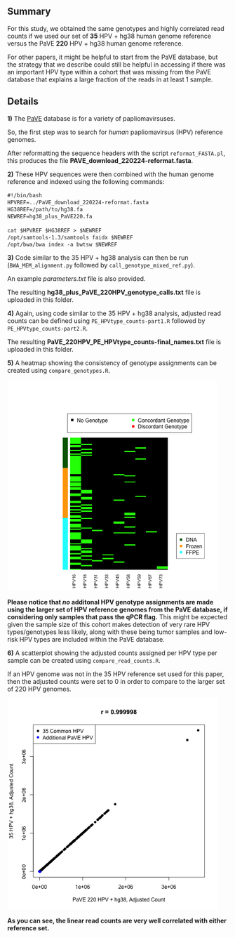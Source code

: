 ## Summary

For this study, we obtained the same genotypes and highly correlated read counts if we used our set of **35** HPV + hg38 human genome reference versus the PaVE **220** HPV + hg38 human genome reference.

For other papers, it might be helpful to start from the PaVE database, but the strategy that we describe could still be helpful in accessing if there was an important HPV type within a cohort that was missing from the PaVE database that explains a large fraction of the reads in at least 1 sample.

## Details

**1)** The [PaVE](https://pave.niaid.nih.gov/) database is for a variety of papliomavirsuses.

So, the first step was to search for *human* papliomavirsus (HPV) reference genomes.

After reformatting the sequence headers with the script `reformat_FASTA.pl`, this produces the file **PAVE_download_220224-reformat.fasta**.

**2)** These HPV sequences were then combined with the human genome reference and indexed using the following commands:

```
#!/bin/bash
HPVREF=../PaVE_download_220224-reformat.fasta
HG38REF=/path/to/hg38.fa
NEWREF=hg38_plus_PaVE220.fa

cat $HPVREF $HG38REF > $NEWREF
/opt/samtools-1.3/samtools faidx $NEWREF
/opt/bwa/bwa index -a bwtsw $NEWREF
```

**3)** Code similar to the 35 HPV + hg38 analysis can then be run (`BWA_MEM_alignment.py` followed by `call_genotype_mixed_ref.py`).

An example *parameters.txt* file is also provided.

The resulting **hg38_plus_PaVE_220HPV_genotype_calls.txt** file is uploaded in this folder.

**4)** Again, using code similar to the 35 HPV + hg38 analysis, adjusted read counts can be defined using `PE_HPVtype_counts-part1.R` followed by `PE_HPVtype_counts-part2.R`.

The resulting **PaVE_220HPV_PE_HPVtype_counts-final_names.txt** file is uploaded in this folder.

**5)** A heatmap showing the consistency of genotype assignments can be created using `compare_genotypes.R`.

![Completely Concordant Genotypes](genotype_concordance.png "Completely Concordant Genotypes")

**Please notice that *no* additonal HPV genotype assignments are made using the larger set of HPV reference genomes from the PaVE database, if considering only samples that pass the qPCR flag.**  This might be expected given the sample size of this cohort makes detection of very rare HPV types/genotypes less likely, along with these being tumor samples and low-risk HPV types are included within the PaVE database.

**6)** A scatterplot showing the adjusted counts assigned per HPV type per sample can be created using `compare_read_counts.R`.

If an HPV genome was not in the 35 HPV reference set used for this paper, then the adjusted counts were set to 0 in order to compare to the larger set of 220 HPV genomes.

![Good Read Count Correlation](read_count_concordance.png "Good Read Count Correlation")

**As you can see, the linear read counts are very well correlated with either reference set.**
